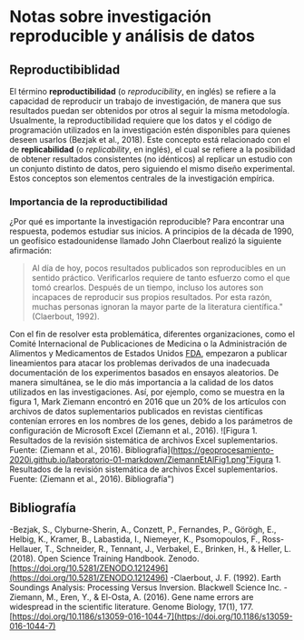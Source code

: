 # Notas sobre investigación reproducible y análisis de datos
## Reproductibiblidad 
El término **reproductibilidad** (o *reproducibility*, en inglés) se refiere a la capacidad de reproducir un trabajo de investigación, de manera que sus resultados puedan ser obtenidos por otros al seguir la misma metodología. Usualmente, la reproductibilidad requiere que los datos y el código de programación utilizados en la investigación estén disponibles para quienes deseen usarlos (Bezjak et al., 2018). Este concepto está relacionado con el de **replicabilidad** (o *replicability*, en inglés), el cual se refiere a la posibilidad de obtener resultados consistentes (no idénticos) al replicar un estudio con un conjunto distinto de datos, pero siguiendo el mismo diseño experimental. Estos conceptos son elementos centrales de la investigación empírica.
### Importancia de la reproductibilidad
¿Por qué es importante la investigación reproducible? Para encontrar una respuesta, podemos estudiar sus inicios. A principios de la década de 1990, un geofísico estadounidense llamado John Claerbout realizó la siguiente afirmación:
> Al día de hoy, pocos resultados publicados son reproducibles en un sentido práctico. Verificarlos requiere de tanto esfuerzo como el que tomó crearlos. Después de un tiempo, incluso los autores son incapaces de reproducir sus propios resultados. Por esta razón, muchas personas ignoran la mayor parte de la literatura científica."(Claerbout, 1992). 
>
Con el fin de resolver esta problemática, diferentes organizaciones, como el Comité Internacional de Publicaciones de Medicina o la Administración de Alimentos y Medicamentos de Estados Unidos [FDA](https://www.fda.gov/), empezaron a publicar lineamientos para atacar los problemas derivados de una inadecuada documentación de los experimentos basados en ensayos aleatorios. De manera simultánea, se le dio más importancia a la calidad de los datos utilizados en las investigaciones. Así, por ejemplo, como se muestra en la figura 1, Mark Ziemann encontró en 2016 que un 20% de los artículos con archivos de datos suplementarios publicados en revistas científicas contenían errores en los nombres de los genes, debido a los parámetros de configuración de Microsoft Excel (Ziemann et al., 2016).
![Figura 1. Resultados de la revisión sistemática de archivos Excel suplementarios. Fuente: (Ziemann et al., 2016).
Bibliografía](https://geoprocesamiento-2020i.github.io/laboratorio-01-markdown/ZiemannEtAlFig1.png"Figura 1. Resultados de la revisión sistemática de archivos Excel suplementarios. Fuente: (Ziemann et al., 2016).
Bibliografía")
## Bibliografía 
-Bezjak, S., Clyburne-Sherin, A., Conzett, P., Fernandes, P., Görögh, E., Helbig, K., Kramer, B., Labastida, I., Niemeyer, K., Psomopoulos, F., Ross-Hellauer, T., Schneider, R., Tennant, J., Verbakel, E., Brinken, H., & Heller, L. (2018). Open Science Training Handbook. Zenodo.[https://doi.org/10.5281/ZENODO.1212496](https://doi.org/10.5281/ZENODO.1212496)
-Claerbout, J. F. (1992). Earth Soundings Analysis: Processing Versus Inversion. Blackwell Science Inc.
-Ziemann, M., Eren, Y., & El-Osta, A. (2016). Gene name errors are widespread in the scientific literature. Genome Biology, 17(1), 177.[https://doi.org/10.1186/s13059-016-1044-7](https://doi.org/10.1186/s13059-016-1044-7)
